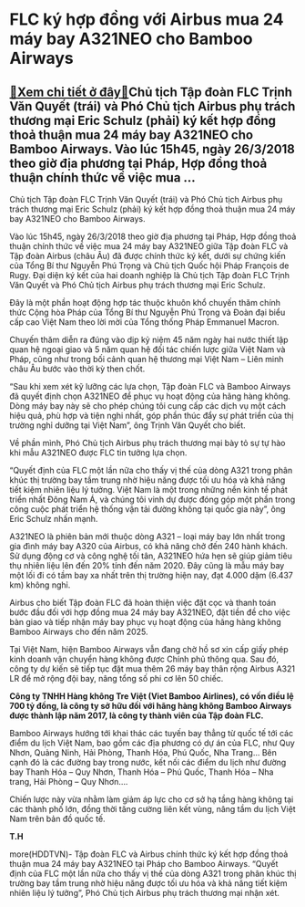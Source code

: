 FLC ký hợp đồng với Airbus mua 24 máy bay A321NEO cho Bamboo Airways
====================================================================

[:gift:Xem chi tiết ở đây:gift:](https://hddtvn.com/flc-ky-hop-dong-voi-airbus-mua-24-may-bay-a321neo-cho-bamboo-airways/)Chủ tịch Tập đoàn FLC Trịnh Văn Quyết (trái) và Phó Chủ tịch Airbus phụ trách thương mại Eric Schulz (phải) ký kết hợp đồng thoả thuận mua 24 máy bay A321NEO cho Bamboo Airways. Vào lúc 15h45, ngày 26/3/2018 theo giờ địa phương tại Pháp, Hợp đồng thoả thuận chính thức về việc mua …
------------------------------------------------------------------------------------------------------------------------------------------------------------------------------------------------------------------------------------------------------------------------------------------







 






 Chủ tịch Tập đoàn FLC Trịnh Văn Quyết (trái) và Phó Chủ tịch Airbus phụ trách thương mại Eric Schulz (phải) ký kết hợp đồng thoả thuận mua 24 máy bay A321NEO cho Bamboo Airways. 


Vào lúc 15h45, ngày 26/3/2018 theo giờ địa phương tại Pháp, Hợp đồng thoả thuận chính thức về việc mua 24 máy bay A321NEO giữa Tập đoàn FLC và Tập đoàn Airbus (châu Âu) đã được chính thức ký kết, dưới sự chứng kiến của Tổng Bí thư Nguyễn Phú Trọng và Chủ tịch Quốc hội Pháp François de Rugy. Đại diện ký kết của hai doanh nghiệp là Chủ tịch Tập đoàn FLC Trịnh Văn Quyết và Phó Chủ tịch Airbus phụ trách thương mại Eric Schulz.


 Đây là một phần hoạt động hợp tác thuộc khuôn khổ chuyến thăm chính thức Cộng hòa Pháp của Tổng Bí thư Nguyễn Phú Trọng và Đoàn đại biểu cấp cao Việt Nam theo lời mời của Tổng thống Pháp Emmanuel Macron.


 Chuyến thăm diễn ra đúng vào dịp kỷ niệm 45 năm ngày hai nước thiết lập quan hệ ngoại giao và 5 năm quan hệ đối tác chiến lược giữa Việt Nam và Pháp, cũng như trong bối cảnh quan hệ thương mại Việt Nam – Liên minh châu Âu bước vào thời kỳ then chốt.


 “Sau khi xem xét kỹ lưỡng các lựa chọn, Tập đoàn FLC và Bamboo Airways đã quyết định chọn A321NEO để phục vụ hoạt động của hãng hàng không. Dòng máy bay này sẽ cho phép chúng tôi cung cấp các dịch vụ một cách hiệu quả, phù hợp và tiện nghi nhất, góp phần thúc đẩy sự phát triển của thị trường nghỉ dưỡng tại Việt Nam”, ông Trịnh Văn Quyết cho biết. 


 Về phần mình, Phó Chủ tịch Airbus phụ trách thương mại bày tỏ sự tự hào khi mẫu A321NEO được FLC tin tưởng lựa chọn. 


 “Quyết định của FLC một lần nữa cho thấy vị thế của dòng A321 trong phân khúc thị trường bay tầm trung nhờ hiệu năng được tối ưu hóa và khả năng tiết kiệm nhiên liệu lý tưởng. Việt Nam là một trong những nền kinh tế phát triển nhất Đông Nam Á, và chúng tôi vinh dự được đóng góp một phần trong công cuộc phát triển hệ thống vận tải đường không tại quốc gia này”, ông Eric Schulz nhấn mạnh. 


A321NEO là phiên bản mới thuộc dòng A321 – loại máy bay lớn nhất trong gia đình máy bay A320 của Airbus, có khả năng chở đến 240 hành khách. Sử dụng động cơ và công nghệ tối tân, A321NEO hứa hẹn sẽ giúp giảm tiêu thụ nhiên liệu lên đến 20% tính đến năm 2020. Đây cũng là mẫu máy bay một lối đi có tầm bay xa nhất trên thị trường hiện nay, đạt 4.000 dặm (6.437 km) không nghỉ. 


 Airbus cho biết Tập đoàn FLC đã hoàn thiện việc đặt cọc và thanh toán bước đầu đối với hợp đồng mua 24 máy bay A321NEO, đặt tiền đề cho việc bàn giao và tiếp nhận máy bay phục vụ hoạt động của hãng hàng không Bamboo Airways cho đến năm 2025. 


 Tại Việt Nam, hiện Bamboo Airways vẫn đang chờ hồ sơ xin cấp giấy phép kinh doanh vận chuyển hàng không được Chính phủ thông qua. Sau đó, công ty dự kiến sẽ tiếp tục đặt mua thêm 26 máy bay thân rộng Airbus A321 LR để mở rộng đội bay, nâng tổng số phi cơ lên 50 chiếc. 





**Công ty TNHH Hàng không Tre Việt (Viet Bamboo Airlines), có vốn điều lệ 700 tỷ đồng, là công ty sở hữu đối với hãng hàng không Bamboo Airways được thành lập năm 2017, là công ty thành viên của Tập đoàn FLC.** 


 Bamboo Airways hướng tới khai thác các tuyến bay thẳng từ quốc tế tới các điểm du lịch Việt Nam, bao gồm các địa phương có dự án của FLC, như Quy Nhơn, Quảng Ninh, Hải Phòng, Thanh Hóa, Phú Quốc, Nha Trang… Bên cạnh đó là các đường bay trong nước, kết nối các điểm du lịch như đường bay Thanh Hóa – Quy Nhơn, Thanh Hóa – Phú Quốc, Thanh Hóa – Nha trang, Hải Phòng – Quy Nhơn…. 


 Chiến lược này vừa nhằm làm giảm áp lực cho cơ sở hạ tầng hàng không tại các thành phố lớn, đồng thời tăng cường liên kết vùng, nâng tầm du lịch Việt Nam trên bản đồ quốc tế.

 




**T.H**



more(HDDTVN)- Tập đoàn FLC và Airbus chính thức ký kết hợp đồng thoả thuận mua 24 máy bay A321NEO tại Pháp cho Bamboo Airways. “Quyết định của FLC một lần nữa cho thấy vị thế của dòng A321 trong phân khúc thị trường bay tầm trung nhờ hiệu năng được tối ưu hóa và khả năng tiết kiệm nhiên liệu lý tưởng”, Phó Chủ tịch Airbus phụ trách thương mại nhận xét.

